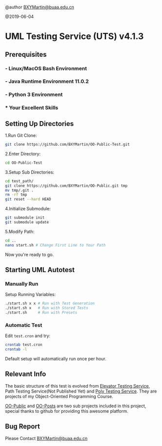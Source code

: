 @author BXYMartin@buaa.edu.cn

@2019-06-04

# UML Testing Service (UTS) v4.1.3
## Prerequisites
### - Linux/MacOS Bash Environment
### - Java Runtime Environment 11.0.2
### - Python 3 Environment
### * Your Excellent Skills

## Setting Up Directories
1.Run Git Clone:
```bash
git clone https://github.com/BXYMartin/OO-Public-Test.git
```

2.Enter Directory:
```bash
cd OO-Public-Test
```

3.Setup Sub Directories:
```bash
cd test_path/
git clone https://github.com/BXYMartin/OO-Public.git tmp
mv tmp/.git .
rm -rf tmp
git reset --hard HEAD
```

4.Initialize Submodule:
```bash
git submodule init
git submodule update
```

5.Modify Path:
```bash
cd ..
nano start.sh # Change First Line to Your Path
```

Now you're ready to go.

## Starting UML Autotest
### Manually Run
Setup Running Variables:
```bash
./start.sh x x # Run with Test Generation
./start.sh x   # Run with Stored Tests
./start.sh     # Run with Presets
```
### Automatic Test
Edit `test.cron` and try:
```bash
crontab test.cron
crontab -l
```

Default setup will automatically run once per hour.

## Relevant Info
The basic structure of this test is evolved from [Elevator Testing Service](https://github.com/BXYMartin/Java-Elevator/tree/test_multi), Path Testing Service(Not Published Yet) and [Poly Testing Service](https://github.com/BXYMartin/Java-Polynomial/tree/java_test). They are projects of my Object-Oriented Programming Course.

[OO-Public](https://github.com/BXYMartin/OO-Public) and [OO-Posts](https://github.com/Catherine9811/OO-Posts) are two sub projects included in this project, special thanks to github for providing this awesome platform.

## Bug Report
Please Contact BXYMartin@buaa.edu.cn
